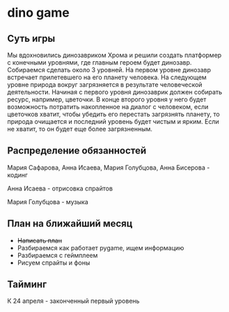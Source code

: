 # dino game

## Суть игры

Мы вдохновились динозавриком Хрома и решили создать платформер с конечными уровнями, где главным героем будет динозавр. Собираемся сделать около 3 уровней. На первом уровне динозавр встречает прилетевшего на его планету человека. На следующем уровне природа вокруг загрязняется в результате человеческой деятельности. Начиная с первого уровня динозаврик должен собирать ресурс, например, цветочки. В конце второго уровня у него будет возможность потратить накопленное на диалог с человеком, если цветочков хватит, чтобы убедить его перестать загрязнять планету, то природа очищается и последний уровень будет чистым и ярким. Если не хватит, то он будет еще более загрязненным.

## Распределение обязанностей

Мария Сафарова, Анна Исаева, Мария Голубцова, Анна Бисерова - кодинг

Анна Исаева - отрисовка спрайтов

Мария Голубцова - музыка

## План на ближайший месяц
* ~~Написать план~~
* Разбираемся как работает pygame, ищем информацию
* Разбираемся с геймплеем
* Рисуем спрайты и фоны

## Тайминг

К 24 апреля - законченный первый уровень

